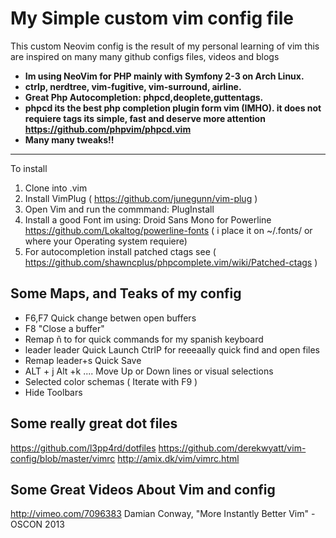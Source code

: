 
My Simple custom vim config file 
==================================================
This custom Neovim config is the result of my personal learning of vim this are inspired on many many github configs files, videos and blogs

*  **Im using NeoVim for PHP mainly with Symfony 2-3  on Arch Linux.**
*  **ctrlp, nerdtree, vim-fugitive, vim-surround, airline.**
*  **Great Php Autocompletion: phpcd,deoplete,guttentags.**
*  **phpcd its the best php completion plugin form vim (IMHO). it does not requiere tags its simple, fast and deserve more attention https://github.com/phpvim/phpcd.vim**
*  **Many many tweaks!!**

------------------------------
To install

1. Clone into .vim
2. Install VimPlug  ( https://github.com/junegunn/vim-plug )
3. Open Vim and run the commmand: PlugInstall
4. Install a good Font im using: Droid Sans Mono for Powerline https://github.com/Lokaltog/powerline-fonts ( i place it on   ~/.fonts/  or where your Operating system requiere)
5. For autocompletion install patched ctags see  ( https://github.com/shawncplus/phpcomplete.vim/wiki/Patched-ctags )


Some Maps, and Teaks of my config 
------------------------------

* F6,F7  Quick change betwen open buffers
* F8 "Close a buffer" 
* Remap ñ to <leader> for quick commands for my spanish keyboard 
* leader leader  Quick Launch CtrlP for reeeaally quick find and open files
* Remap leader+s Quick Save
* ALT + j  Alt +k ....  Move Up or Down  lines or visual selections 
* Selected color schemas ( Iterate  with F9 )
* Hide Toolbars


 Some really great dot files
------------------------------
 https://github.com/l3pp4rd/dotfiles
 https://github.com/derekwyatt/vim-config/blob/master/vimrc
 http://amix.dk/vim/vimrc.html

 Some Great Videos About Vim and config
------------------------------
 http://vimeo.com/7096383
 Damian Conway, "More Instantly Better Vim" - OSCON 2013


